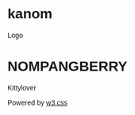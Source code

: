 # kanom<!DOCTYPE html>
<html>
<title>W3.CSS Template</title>
<meta charset="UTF-8">
<meta name="viewport" content="width=device-width, initial-scale=1">
<link rel="stylesheet" href=w3.css>
<link rel="stylesheet" href="https://fonts.googleapis.com/css?family=Raleway">
<style>
body,h1 {font-family: "Raleway", sans-serif}
body, html {height: 100%}
.bgimg {
    background-image: url('3.jpg');
    min-height: 100%;
    background-position: center;
    background-size: cover;
}
</style>
<body>

<div class="bgimg w3-display-container w3-animate-opacity w3-text-white">
  <div class="w3-display-topleft w3-padding-large w3-xlarge">
    Logo
  </div>
  <div class="w3-display-middle">
    <h1 class="w3-jumbo w3-animate-top">NOMPANGBERRY</h1>
    <p class="w3-large w3-center">Kittylover</p>
  </div>
  <div class="w3-display-bottomleft w3-padding-large">
    Powered by <a href="https://www.w3schools.com/w3css/default.asp" target="_blank">w3.css</a>
  </div>
</div>

</body>
</html>
